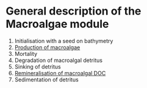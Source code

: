 # General description of the Macroalgae module


1. Initialisation with a seed on bathymetry
2. [Production of macroalgae](./Production.md)
3. Mortality
4. Degradation of macroalgal detritus
5. Sinking of detritus
6. [Remineralisation of macroalgal DOC](./Remineralisation.md)
7. Sedimentation of detritus

